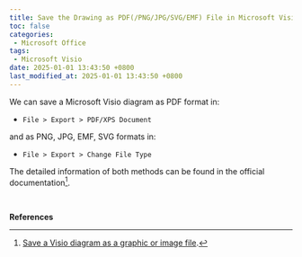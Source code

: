 ```yaml
---
title: Save the Drawing as PDF(/PNG/JPG/SVG/EMF) File in Microsoft Visio
toc: false
categories:
 - Microsoft Office
tags:
 - Microsoft Visio
date: 2025-01-01 13:43:50 +0800
last_modified_at: 2025-01-01 13:43:50 +0800
---
```


We can save a Microsoft Visio diagram as PDF format in:

- `File > Export > PDF/XPS Document`

and as PNG, JPG, EMF, SVG formats in:

- `File > Export > Change File Type`

The detailed information of both methods can be found in the official documentation[^1].

<br>

**References**

[^1]: [Save a Visio diagram as a graphic or image file](https://support.microsoft.com/en-us/office/save-a-visio-diagram-as-a-graphic-or-image-file-94c892d1-523c-4073-882d-c8ee2ff65d18).
